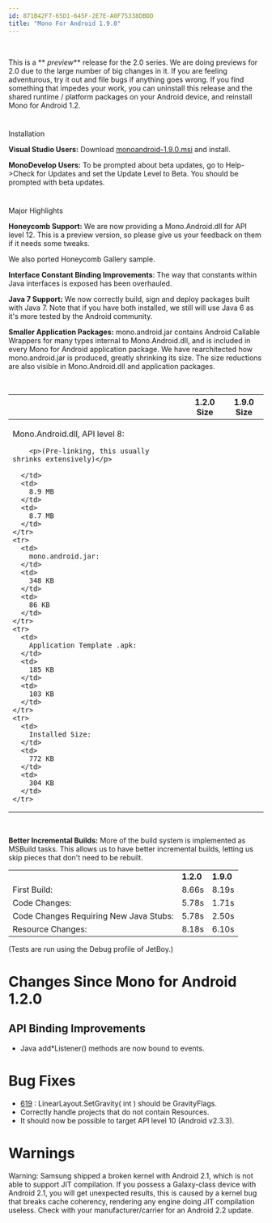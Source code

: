 ```yaml
---
id: 871B42F7-65D1-645F-2E7E-A0F75338DBDD
title: "Mono For Android 1.9.0"
---
```


&nbsp;

This is a ** *preview*** release for the 2.0 series. We
are doing previews for 2.0 due to the large number of big changes in it. If you
are feeling adventurous, try it out and file bugs if anything goes wrong. If you
find something that impedes your work, you can uninstall this release and the
shared runtime / platform packages on your Android device, and reinstall Mono
for Android 1.2.

 <a name="" class="injected"></a>


#    
   
Installation

 **Visual Studio Users:** Download [monoandroid-1.9.0.msi](http://bit.ly/osWnGg) and install.

 **MonoDevelop Users:** To be prompted about beta updates, go to
Help-&gt;Check for Updates and set the Update Level to Beta. You should be
prompted with beta updates.

 <a name="" class="injected"></a>


#    
   
Major Highlights

 **Honeycomb Support:** We are now providing a Mono.Android.dll
for API level 12. This is a preview version, so please give us your feedback on
them if it needs some tweaks.

We also ported Honeycomb Gallery sample.

 **Interface Constant Binding Improvements**: The way that
constants within Java interfaces is exposed has been overhauled.

 **Java 7 Support:** We now correctly build, sign and deploy
packages built with Java 7. Note that if you have both installed, we still will
use Java 6 as it's more tested by the Android community.

 **Smaller Application Packages:** mono.android.jar contains
Android Callable Wrappers for many types internal to Mono.Android.dll, and is
included in every Mono for Android application package. We have rearchitected
how mono.android.jar is produced, greatly shrinking its size. The size
reductions are also visible in Mono.Android.dll and application packages.

&nbsp;

<table border="0" cellpadding="1" cellspacing="1">
  <thead>
    <tr>
      <th scope="col">
        &nbsp;
      </th>
      <th scope="col">
        1.2.0 Size
      </th>
      <th scope="col">
        1.9.0 Size
      </th>
    </tr>
  </thead>
  <tbody>
    <tr>
      <td>
        <p>Mono.Android.dll, API level 8:</p>

        <p>(Pre-linking, this usually shrinks extensively)</p>

      </td>
      <td>
        8.9 MB
      </td>
      <td>
        8.7 MB
      </td>
    </tr>
    <tr>
      <td>
        mono.android.jar:
      </td>
      <td>
        348 KB
      </td>
      <td>
        86 KB
      </td>
    </tr>
    <tr>
      <td>
        Application Template .apk:
      </td>
      <td>
        185 KB
      </td>
      <td>
        103 KB
      </td>
    </tr>
    <tr>
      <td>
        Installed Size:
      </td>
      <td>
        772 KB
      </td>
      <td>
        304 KB
      </td>
    </tr>
  </tbody>
</table>

&nbsp;

 **Better Incremental Builds:** More of the build system is
implemented as MSBuild tasks. This allows us to have better incremental builds,
letting us skip pieces that don't need to be rebuilt.

<table border="0" cellpadding="1" cellspacing="10">
  <tbody>
    <tr>
      <td>
        &nbsp;
      </td>
      <td>
        <strong>1.2.0</strong>
      </td>
      <td>
        <strong>1.9.0</strong>
      </td>
    </tr>
    <tr>
      <td>
        First Build:
      </td>
      <td>
        8.66s
      </td>
      <td>
        8.19s
      </td>
    </tr>
    <tr>
      <td>
        Code Changes:
      </td>
      <td>
        5.78s
      </td>
      <td>
        1.71s
      </td>
    </tr>
    <tr>
      <td>
        Code Changes Requiring New Java Stubs:
      </td>
      <td>
        5.78s
      </td>
      <td>
        2.50s
      </td>
    </tr>
    <tr>
      <td>
        Resource Changes:
      </td>
      <td>
        8.18s
      </td>
      <td>
        6.10s
      </td>
    </tr>
  </tbody>
</table>

(Tests are run using the Debug profile of JetBoy.)   
   


 <a name="Changes_Since_Mono_for_Android_1.2.0" class="injected"></a>


# Changes Since Mono for Android 1.2.0

 <a name="API_Binding_Improvements" class="injected"></a>


## API Binding Improvements

-  Java add*Listener() methods are now bound to events.


 <a name="Bug_Fixes" class="injected"></a>


# Bug Fixes

-   [619](http://bugzilla.xamarin.com/show_bug.cgi?id=619) :  <span><span>LinearLayout.SetGravity( int ) should be
    GravityFlags.</span></span> 
-  Correctly handle projects that do not contain Resources.
-  It should now be possible to target API level 10 (Android v2.3.3).


 <a name="Warnings" class="injected"></a>


# Warnings

Warning: Samsung shipped a broken kernel with Android 2.1, which is not able
to support JIT compilation. If you possess a Galaxy-class device with Android
2.1, you will get unexpected results, this is caused by a kernel bug that breaks
cache coherency, rendering any engine doing JIT compilation useless. Check with
your manufacturer/carrier for an Android 2.2 update.
